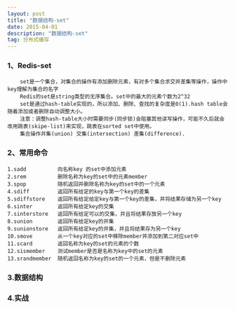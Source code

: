 ```yaml
---
layout: post
title: "数据结构-set"
date: 2015-04-01 
description: "数据结构-set"
tag: 分布式缓存 
---   
```




### 1、Redis-set
        set是一个集合，对集合的操作有添加删除元素，有对多个集合求交并差集等操作，操作中key理解为集合的名字
        Redis的set是string类型的无序集合。set中的最大的元素个数为2^32
        set是通过hash-table实现的，所以添加、删除、查找的复杂度是0(1).hash table会随着添加或者删除自动调整大小。
        注意：调整hash-table大小时需要同步(同步锁)会阻塞其他读写操作，可能不久后就会改用跳表(skipe-list)来实现，跳表在sorted set中使用。
        集合操作并集(union) 交集(intersection) 差集(difference).

### 2、常用命令
    1.sadd          向名称key 的set中添加元素
    2.srem          删除名称为key的set中的元素member
    3.spop          随机返回并删除名称为key的set中的一个元素
    4.sdiff         返回所有给定的key与第一个key的差集
    5.sdiffstore    返回所有给定给定key与第一个key的差集，并将结果存储为另一个key
    6.sinter        返回所有给定key的交集
    7.sinterstore   返回所有给定可以的交集，并且将结果存放另一个key
    8.sunion        返回所有给定key的并集
    9.sunionstore   返回所有给定key的并集，并且将结果存为另一个key
    10.smove        从一个key对应的set中移除member并添加到第二对应set中
    11.scard        返回名称为key的set的元素的个数
    12.sismember    测试member是否是名称为key中的set的元素
    13.srandmember  随机返回名称为key的set的一个元素，但是不删除元素

### 3.数据结构


### 4.实战